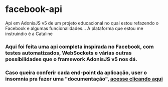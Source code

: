 # facebook-api
Api em AdonisJS v5 de um projeto educacional no qual estou refazendo o Facebook e algumas funcionalidades... A plataforma que estou me instruindio é a Cataline

### Aqui foi feita uma api completa inspirada no Facebook, com testes automatizados, WebSockets e várias outras possíbilidades que o framework AdonisJS v5 nos dá.
### Caso queira conferir cada end-point da aplicação, user o insomnia pra fazer uma "documentação", <a href="https://guilhermeais.github.io/facebook-api/" target="_blank" >acesse clicando aqui</a>
